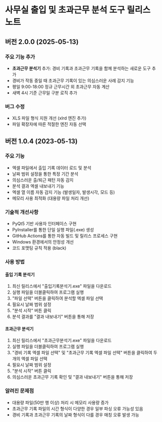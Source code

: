 # 사무실 출입 및 초과근무 분석 도구 릴리스 노트

## 버전 2.0.0 (2025-05-13)

### 주요 기능 추가

- **초과근무 분석기** 추가: 경비 기록과 초과근무 기록을 함께 분석하는 새로운 도구 추가
- 경비가 작동 중일 때 초과근무 기록이 있는 의심스러운 사례 감지 기능
- 평일 9:00-18:00 정규 근무시간 외 초과근무 자동 계산
- 새벽 4시 기준 근무일 구분 로직 추가

### 버그 수정

- XLS 파일 형식 지원 개선 (xlrd 엔진 추가)
- 파일 확장자에 따른 적절한 엔진 자동 선택

## 버전 1.0.4 (2023-05-13)

### 주요 기능

- 엑셀 파일에서 출입 기록 데이터 로드 및 분석
- 날짜 범위 설정을 통한 특정 기간 분석
- 의심스러운 출/퇴근 패턴 자동 감지
- 분석 결과 엑셀 내보내기 기능
- 엑셀 열 이름 자동 감지 기능 (발생일자, 발생시각, 모드 등)
- 메모리 사용 최적화 (대용량 파일 처리 개선)

### 기술적 개선사항

- PyQt5 기반 사용자 인터페이스 구현
- PyInstaller를 통한 단일 실행 파일(.exe) 생성
- GitHub Actions를 통한 자동 빌드 및 릴리스 프로세스 구현
- Windows 환경에서의 안정성 개선
- 코드 포맷팅 규칙 적용 (black)

### 사용 방법

#### 출입 기록 분석기

1. 최신 릴리스에서 "출입기록분석기.exe" 파일을 다운로드
2. 실행 파일을 더블클릭하여 프로그램 실행
3. "파일 선택" 버튼을 클릭하여 분석할 엑셀 파일 선택
4. 필요시 날짜 범위 설정
5. "분석 시작" 버튼 클릭
6. 분석 결과를 "결과 내보내기" 버튼을 통해 저장

#### 초과근무 분석기

1. 최신 릴리스에서 "초과근무분석기.exe" 파일을 다운로드
2. 실행 파일을 더블클릭하여 프로그램 실행
3. "경비 기록 엑셀 파일 선택" 및 "초과근무 기록 엑셀 파일 선택" 버튼을 클릭하여 두 개의 엑셀 파일 선택
4. 필요시 날짜 범위 설정
5. "분석 시작" 버튼 클릭
6. 의심스러운 초과근무 기록 확인 및 "결과 내보내기" 버튼을 통해 저장

### 알려진 문제점

- 대용량 파일(50만 행 이상) 처리 시 메모리 사용량 증가
- 초과근무 기록 파일의 시간 형식이 다양한 경우 일부 파싱 오류 가능성 있음
- 경비 기록과 초과근무 기록의 날짜 형식이 다를 경우 매칭 오류 발생 가능
